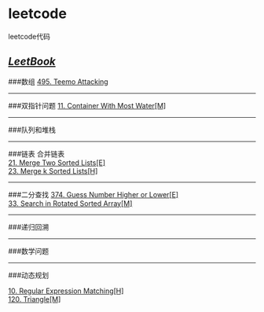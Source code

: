# leetcode
leetcode代码

[*LeetBook*](https://www.gitbook.com/book/hk029/leetbook/details)
---

###数组
[495. Teemo Attacking](https://leetcode.com/problems/teemo-attacking/?tab=Description)<br/>

---

###双指针问题
[11. Container With Most Water[M]](https://leetcode.com/problems/container-with-most-water/?tab=Description)<br/>

---

###队列和堆栈

---

###链表
合并链表<br/>
[21. Merge Two Sorted Lists[E]](https://leetcode.com/problems/merge-two-sorted-lists/?tab=Description)<br/>
[23. Merge k Sorted Lists[H]](https://leetcode.com/problems/merge-k-sorted-lists/?tab=Description)<br/>

---

###二分查找
[374. Guess Number Higher or Lower[E]](https://leetcode.com/problems/guess-number-higher-or-lower/?tab=Description)<br/>
[33. Search in Rotated Sorted Array[M]](https://leetcode.com/problems/search-in-rotated-sorted-array/?tab=Description])<br/>

---

###递归回溯

---

###数学问题

---

###动态规划

[10. Regular Expression Matching[H]](https://leetcode.com/problems/regular-expression-matching/?tab=Description)<br/>
[120. Triangle[M]](https://leetcode.com/problems/triangle/?tab=Description)<br/>


